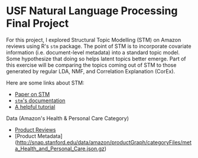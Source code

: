 # USF Natural Language Processing Final Project

For this project, I explored Structural Topic Modelling (STM) on Amazon reviews using R's `stm` package. 
The point of STM is to incorporate covariate information (i.e. document-level metadata) into a standard topic model. 
Some hypothesize that doing so helps latent topics better emerge. Part of this exercise will be comparing the topics coming out
of STM to those generated by regular LDA, NMF, and Correlation Explanation (CorEx). 

Here are some links about STM:  

* [Paper on STM](https://scholar.princeton.edu/files/bstewart/files/stmnips2013.pdf)
* [`stm`'s documentation](https://cran.r-project.org/web/packages/stm/vignettes/stmVignette.pdf)  
* [A helpful tutorial](https://github.com/dondealban/learning-stm)  

Data (Amazon's Health & Personal Care Category)

* [Product Reviews](http://snap.stanford.edu/data/amazon/productGraph/categoryFiles/reviews_Health_and_Personal_Care.json.gz)
* [Product Metadata] (http://snap.stanford.edu/data/amazon/productGraph/categoryFiles/meta_Health_and_Personal_Care.json.gz)